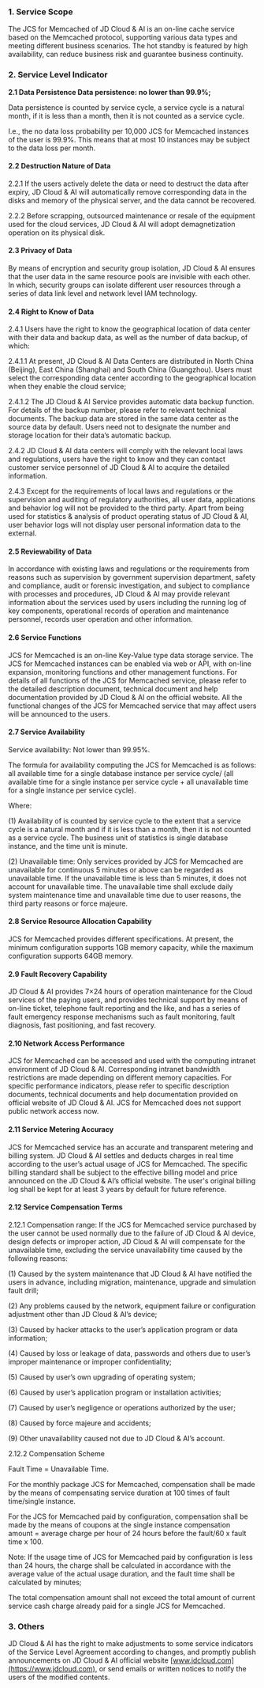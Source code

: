 ### 1. Service Scope

The JCS for Memcached of JD Cloud & AI is an on-line cache service based on the Memcached protocol, supporting various data types and meeting different business scenarios. The hot standby is featured by high availability, can reduce business risk and guarantee business continuity.

### 2. Service Level Indicator

**2.1 Data Persistence  Data persistence: no lower than 99.9%;**

Data persistence is counted by service cycle, a service cycle is a natural month, if it is less than a month, then it is not counted as a service cycle.

I.e., the no data loss probability per 10,000 JCS for Memcached instances of the user is 99.9%. This means that at most 10 instances may be subject to the data loss per month.

#### 2.2 Destruction Nature of Data

2.2.1 If the users actively delete the data or need to destruct the data after expiry, JD Cloud & AI will automatically remove corresponding data in the disks and memory of the physical server, and the data cannot be recovered.

2.2.2 Before scrapping, outsourced maintenance or resale of the equipment used for the cloud services, JD Cloud & AI will adopt demagnetization operation on its physical disk.

#### 2.3 Privacy of Data

By means of encryption and security group isolation, JD Cloud & AI ensures that the user data in the same resource pools are invisible with each other. In which, security groups can isolate different user resources through a series of data link level and network level IAM technology.

#### 2.4 Right to Know of Data

2.4.1 Users have the right to know the geographical location of data center with their data and backup data, as well as the number of data backup, of which:

2.4.1.1 At present, JD Cloud & AI Data Centers are distributed in North China (Beijing), East China (Shanghai) and South China (Guangzhou). Users must select the corresponding data center according to the geographical location when they enable the cloud service;

2.4.1.2 The JD Cloud & AI Service provides automatic data backup function. For details of the backup number, please refer to relevant technical documents. The backup data are stored in the same data center as the source data by default. Users need not to designate the number and storage location for their data’s automatic backup.

2.4.2 JD Cloud & AI data centers will comply with the relevant local laws and regulations, users have the right to know and they can contact customer service personnel of JD Cloud & AI to acquire the detailed information.

2.4.3 Except for the requirements of local laws and regulations or the supervision and auditing of regulatory authorities, all user data, applications and behavior log will not be provided to the third party. Apart from being used for statistics & analysis of product operating status of JD Cloud & AI, user behavior logs will not display user personal information data to the external.

#### 2.5 Reviewability of Data

In accordance with existing laws and regulations or the requirements from reasons such as supervision by government supervision department, safety and compliance, audit or forensic investigation, and subject to compliance with processes and procedures, JD Cloud & AI may provide relevant information about the services used by users including the running log of key components, operational records of operation and maintenance personnel, records user operation and other information.

#### 2.6 Service Functions

JCS for Memcached is an on-line Key-Value type data storage service. The JCS for Memcached instances can be enabled via web or API, with on-line expansion, monitoring functions and other management functions. For details of all functions of the JCS for Memcached service, please refer to the detailed description document, technical document and help documentation provided by JD Cloud & AI on the official website. All the functional changes of the JCS for Memcached service that may affect users will be announced to the users.

#### 2.7 Service Availability

Service availability: Not lower than 99.95%.

The formula for availability computing the JCS for Memcached is as follows: all available time for a single database instance per service cycle/ (all available time for a single instance per service cycle + all unavailable time for a single instance per service cycle).

Where:

(1) Availability of is counted by service cycle to the extent that a service cycle is a natural month and if it is less than a month, then it is not counted as a service cycle. The business unit of statistics is single database instance, and the time unit is minute.

(2) Unavailable time: Only services provided by JCS for Memcached are unavailable for continuous 5 minutes or above can be regarded as unavailable time. If the unavailable time is less than 5 minutes, it does not account for unavailable time. The unavailable time shall exclude daily system maintenance time and unavailable time due to user reasons, the third party reasons or force majeure.

#### 2.8 Service Resource Allocation Capability

JCS for Memcached provides different specifications. At present, the minimum configuration supports 1GB memory capacity, while the maximum configuration supports 64GB memory.

#### 2.9 Fault Recovery Capability

JD Cloud & AI provides 7×24 hours of operation maintenance for the Cloud services of the paying users, and provides technical support by means of on-line ticket, telephone fault reporting and the like, and has a series of fault emergency response mechanisms such as fault monitoring, fault diagnosis, fast positioning, and fast recovery.

#### 2.10 Network Access Performance

JCS for Memcached can be accessed and used with the computing intranet environment of JD Cloud & AI. Corresponding intranet bandwidth restrictions are made depending on different memory capacities. For specific performance indicators, please refer to specific description documents, technical documents and help documentation provided on official website of JD Cloud & AI. JCS for Memcached does not support public network access now.

#### 2.11 Service Metering Accuracy

JCS for Memcached service has an accurate and transparent metering and billing system. JD Cloud & AI settles and deducts charges in real time according to the user’s actual usage of JCS for Memcached. The specific billing standard shall be subject to the effective billing model and price announced on the JD Cloud & AI’s official website. The user's original billing log shall be kept for at least 3 years by default for future reference.

#### 2.12 Service Compensation Terms

2.12.1 Compensation range: If the JCS for Memcached service purchased by the user cannot be used normally due to the failure of JD Cloud & AI device, design defects or improper action, JD Cloud & AI will compensate for the unavailable time, excluding the service unavailability time caused by the following reasons:

(1) Caused by the system maintenance that JD Cloud & AI have notified the users in advance, including migration, maintenance, upgrade and simulation fault drill;

(2) Any problems caused by the network, equipment failure or configuration adjustment other than JD Cloud & AI’s device;

(3) Caused by hacker attacks to the user’s application program or data information;

(4) Caused by loss or leakage of data, passwords and others due to user’s improper maintenance or improper confidentiality;

(5) Caused by user’s own upgrading of operating system;

(6) Caused by user’s application program or installation activities;

(7) Caused by user’s negligence or operations authorized by the user;

(8) Caused by force majeure and accidents;

(9) Other unavailability caused not due to JD Cloud & AI’s account.

2.12.2 Compensation Scheme

Fault Time = Unavailable Time.

For the monthly package JCS for Memcached, compensation shall be made by the means of compensating service duration at 100 times of fault time/single instance.

For the JCS for Memcached paid by configuration, compensation shall be made by the means of coupons at the single instance compensation amount = average charge per hour of 24 hours before the fault/60 x fault time x 100.

Note: If the usage time of JCS for Memcached paid by configuration is less than 24 hours, the charge shall be calculated in accordance with the average value of the actual usage duration, and the fault time shall be calculated by minutes;

The total compensation amount shall not exceed the total amount of current service cash charge already paid for a single JCS for Memcached.

### 3. Others

JD Cloud & AI has the right to make adjustments to some service indicators of the Service Level Agreement according to changes, and promptly publish announcements on JD Cloud & AI official website [www.jdcloud.com](https://www.jdcloud.com), or send emails or written notices to notify the users of the modified contents.

 
